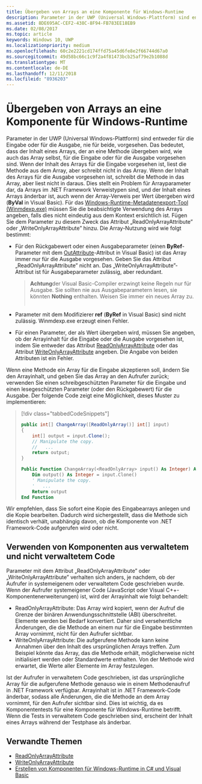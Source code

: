 ```yaml
---
title: Übergeben von Arrays an eine Komponente für Windows-Runtime
description: Parameter in der UWP (Universal Windows-Plattform) sind entweder für die Eingabe oder für die Ausgabe, nie für beide, vorgesehen. Das bedeutet, dass der Inhalt eines Arrays, der an eine Methode übergeben wird, wie auch das Array selbst, für die Eingabe oder für die Ausgabe vorgesehen sind.
ms.assetid: 8DE695AC-CEF2-438C-8F94-FB783EE18EB9
ms.date: 02/08/2017
ms.topic: article
keywords: Windows 10, UWP
ms.localizationpriority: medium
ms.openlocfilehash: 60c2e2221cd174ffd75a45d6fe8e2f66744d67a0
ms.sourcegitcommit: 49d58bc66c1c9f2a4f81473bcb25af79e2b1088d
ms.translationtype: MT
ms.contentlocale: de-DE
ms.lasthandoff: 12/11/2018
ms.locfileid: "8936203"
---
```

# <a name="passing-arrays-to-a-windows-runtime-component"></a>Übergeben von Arrays an eine Komponente für Windows-Runtime




Parameter in der UWP (Universal Windows-Plattform) sind entweder für die Eingabe oder für die Ausgabe, nie für beide, vorgesehen. Das bedeutet, dass der Inhalt eines Arrays, der an eine Methode übergeben wird, wie auch das Array selbst, für die Eingabe oder für die Ausgabe vorgesehen sind. Wenn der Inhalt des Arrays für die Eingabe vorgesehen ist, liest die Methode aus dem Array, aber schreibt nicht in das Array. Wenn der Inhalt des Arrays für die Ausgabe vorgesehen ist, schreibt die Methode in das Array, aber liest nicht in daraus. Dies stellt ein Problem für Arrayparameter dar, da Arrays im .NET Framework Verweistypen sind, und der Inhalt eines Arrays änderbar ist, auch wenn der Array-Verweis per Wert übergeben wird (**ByVal** in Visual Basic). Für das [Windows-Runtime-Metadatenexport-Tool (Winmdexp.exe)](https://msdn.microsoft.com/library/hh925576.aspx) müssen Sie die beabsichtigte Verwendung des Arrays angeben, falls dies nicht eindeutig aus dem Kontext ersichtlich ist. Fügen Sie dem Parameter zu diesem Zweck das Attribut „ReadOnlyArrayAttribute” oder „WriteOnlyArrayAttribute” hinzu. Die Array-Nutzung wird wie folgt bestimmt:

-   Für den Rückgabewert oder einen Ausgabeparameter (einen **ByRef**-Parameter mit dem [OutAttribute](https://msdn.microsoft.com/library/system.runtime.interopservices.outattribute.aspx)-Attribut in Visual Basic) ist das Array immer nur für die Ausgabe vorgesehen. Geben Sie das Attribut „ReadOnlyArrayAttribute” nicht an. Das „WriteOnlyArrayAttribute”-Attribut ist für Ausgabeparameter zulässig, aber redundant.

    > **Achtung**der Visual Basic-Compiler erzwingt keine Regeln nur für Ausgabe. Sie sollten nie aus Ausgabeparametern lesen, sie könnten **Nothing** enthalten. Weisen Sie immer ein neues Array zu.
 
-   Parameter mit dem Modifizierer **ref** (**ByRef** in Visual Basic) sind nicht zulässig. Winmdexp.exe erzeugt einen Fehler.
-   Für einen Parameter, der als Wert übergeben wird, müssen Sie angeben, ob der Arrayinhalt für die Eingabe oder die Ausgabe vorgesehen ist, indem Sie entweder das Attribut [ReadOnlyArrayAttribute](https://msdn.microsoft.com/library/system.runtime.interopservices.windowsruntime.readonlyarrayattribute.aspx) oder das Attribut [WriteOnlyArrayAttribute](https://msdn.microsoft.com/library/system.runtime.interopservices.windowsruntime.writeonlyarrayattribute.aspx) angeben. Die Angabe von beiden Attributen ist ein Fehler.

Wenn eine Methode ein Array für die Eingabe akzeptieren soll, ändern Sie den Arrayinhalt, und geben Sie das Array an den Aufrufer zurück; verwenden Sie einen schreibgeschützten Parameter für die Eingabe und einen lesegeschützten Parameter (oder den Rückgabewert) für die Ausgabe. Der folgende Code zeigt eine Möglichkeit, dieses Muster zu implementieren:

> [!div class="tabbedCodeSnippets"]
> ```csharp
> public int[] ChangeArray([ReadOnlyArray()] int[] input)
> {
>     int[] output = input.Clone();
>     // Manipulate the copy.
>     //   ...
>     return output;
> }
> ```
> ```vb
> Public Function ChangeArray(<ReadOnlyArray> input() As Integer) As Integer()
>     Dim output() As Integer = input.Clone()
>     ' Manipulate the copy.
>     '   ...
>     Return output
> End Function
> ```

Wir empfehlen, dass Sie sofort eine Kopie des Eingabearrays anlegen und die Kopie bearbeiten. Dadurch wird sichergestellt, dass die Methode sich identisch verhält, unabhängig davon, ob die Komponente von .NET Framework-Code aufgerufen wird oder nicht.

## <a name="using-components-from-managed-and-unmanaged-code"></a>Verwenden von Komponenten aus verwaltetem und nicht verwaltetem Code


Parameter mit dem Attribut „ReadOnlyArrayAttribute” oder „WriteOnlyArrayAttribute” verhalten sich anders, je nachdem, ob der Aufrufer in systemeigenem oder verwaltetem Code geschrieben wurde. Wenn der Aufrufer systemeigener Code (JavaScript oder Visual C++-Komponentenerweiterungen) ist, wird der Arrayinhalt wie folgt behandelt:

-   ReadOnlyArrayAttribute: Das Array wird kopiert, wenn der Aufruf die Grenze der binären Anwendungsschnittstelle (ABI) überschreitet. Elemente werden bei Bedarf konvertiert. Daher sind versehentliche Änderungen, die die Methode an einem nur für die Eingabe bestimmten Array vornimmt, nicht für den Aufrufer sichtbar.
-   WriteOnlyArrayAttribute: Die aufgerufene Methode kann keine Annahmen über den Inhalt des ursprünglichen Arrays treffen. Zum Beispiel könnte das Array, das die Methode erhält, möglicherweise nicht initialisiert werden oder Standardwerte enthalten. Von der Methode wird erwartet, die Werte aller Elemente im Array festzulegen.

Ist der Aufrufer in verwaltetem Code geschrieben, ist das ursprüngliche Array für die aufgerufene Methode genauso wie in einem Methodenaufruf in .NET Framework verfügbar. Arrayinhalt ist in .NET Framework-Code änderbar, sodass alle Änderungen, die die Methode an dem Array vornimmt, für den Aufrufer sichtbar sind. Dies ist wichtig, da es Komponententests für eine Komponente für Windows-Runtime betrifft. Wenn die Tests in verwaltetem Code geschrieben sind, erscheint der Inhalt eines Arrays während der Testphase als änderbar.

## <a name="related-topics"></a>Verwandte Themen

* [ReadOnlyArrayAttribute](https://msdn.microsoft.com/library/system.runtime.interopservices.windowsruntime.readonlyarrayattribute.aspx)
* [WriteOnlyArrayAttribute](https://msdn.microsoft.com/library/system.runtime.interopservices.windowsruntime.writeonlyarrayattribute.aspx)
* [Erstellen von Komponenten für Windows-Runtime in C# und Visual Basic](creating-windows-runtime-components-in-csharp-and-visual-basic.md)

